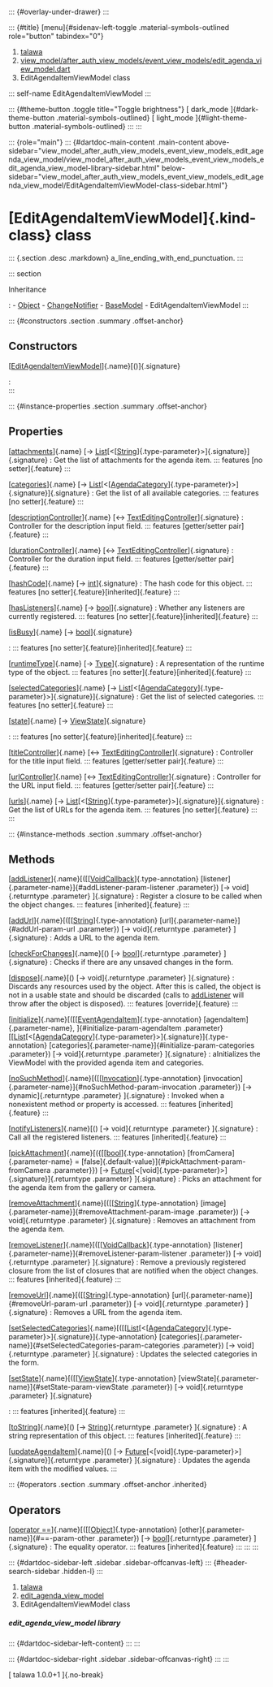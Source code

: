 ::: {#overlay-under-drawer}
:::

::: {#title}
[menu]{#sidenav-left-toggle .material-symbols-outlined role="button"
tabindex="0"}

1.  [talawa](../index.html)
2.  [view_model/after_auth_view_models/event_view_models/edit_agenda_view_model.dart](../view_model_after_auth_view_models_event_view_models_edit_agenda_view_model/)
3.  EditAgendaItemViewModel class

::: self-name
EditAgendaItemViewModel
:::

::: {#theme-button .toggle title="Toggle brightness"}
[ dark_mode ]{#dark-theme-button .material-symbols-outlined} [
light_mode ]{#light-theme-button .material-symbols-outlined}
:::
:::

::: {role="main"}
::: {#dartdoc-main-content .main-content above-sidebar="view_model_after_auth_view_models_event_view_models_edit_agenda_view_model/view_model_after_auth_view_models_event_view_models_edit_agenda_view_model-library-sidebar.html" below-sidebar="view_model_after_auth_view_models_event_view_models_edit_agenda_view_model/EditAgendaItemViewModel-class-sidebar.html"}
<div>

# [EditAgendaItemViewModel]{.kind-class} class

</div>

::: {.section .desc .markdown}
a_line_ending_with_end_punctuation.
:::

::: section

Inheritance

:   -   [Object](https://api.flutter.dev/flutter/dart-core/Object-class.html)
    -   [ChangeNotifier](https://api.flutter.dev/flutter/foundation/ChangeNotifier-class.html)
    -   [BaseModel](../view_model_base_view_model/BaseModel-class.html)
    -   EditAgendaItemViewModel
:::

::: {#constructors .section .summary .offset-anchor}
## Constructors

[[EditAgendaItemViewModel](../view_model_after_auth_view_models_event_view_models_edit_agenda_view_model/EditAgendaItemViewModel/EditAgendaItemViewModel.html)]{.name}[()]{.signature}

:   
:::

::: {#instance-properties .section .summary .offset-anchor}
## Properties

[[attachments](../view_model_after_auth_view_models_event_view_models_edit_agenda_view_model/EditAgendaItemViewModel/attachments.html)]{.name} [→ [List](https://api.flutter.dev/flutter/dart-core/List-class.html)[\<[[String](https://api.flutter.dev/flutter/dart-core/String-class.html)]{.type-parameter}\>]{.signature}]{.signature}
:   Get the list of attachments for the agenda item.
    ::: features
    [no setter]{.feature}
    :::

[[categories](../view_model_after_auth_view_models_event_view_models_edit_agenda_view_model/EditAgendaItemViewModel/categories.html)]{.name} [→ [List](https://api.flutter.dev/flutter/dart-core/List-class.html)[\<[[AgendaCategory](../models_events_event_agenda_category/AgendaCategory-class.html)]{.type-parameter}\>]{.signature}]{.signature}
:   Get the list of all available categories.
    ::: features
    [no setter]{.feature}
    :::

[[descriptionController](../view_model_after_auth_view_models_event_view_models_edit_agenda_view_model/EditAgendaItemViewModel/descriptionController.html)]{.name} [↔ [TextEditingController](https://api.flutter.dev/flutter/widgets/TextEditingController-class.html)]{.signature}
:   Controller for the description input field.
    ::: features
    [getter/setter pair]{.feature}
    :::

[[durationController](../view_model_after_auth_view_models_event_view_models_edit_agenda_view_model/EditAgendaItemViewModel/durationController.html)]{.name} [↔ [TextEditingController](https://api.flutter.dev/flutter/widgets/TextEditingController-class.html)]{.signature}
:   Controller for the duration input field.
    ::: features
    [getter/setter pair]{.feature}
    :::

[[hashCode](https://api.flutter.dev/flutter/dart-core/Object/hashCode.html)]{.name} [→ [int](https://api.flutter.dev/flutter/dart-core/int-class.html)]{.signature}
:   The hash code for this object.
    ::: features
    [no setter]{.feature}[inherited]{.feature}
    :::

[[hasListeners](https://api.flutter.dev/flutter/foundation/ChangeNotifier/hasListeners.html)]{.name} [→ [bool](https://api.flutter.dev/flutter/dart-core/bool-class.html)]{.signature}
:   Whether any listeners are currently registered.
    ::: features
    [no setter]{.feature}[inherited]{.feature}
    :::

[[isBusy](../view_model_base_view_model/BaseModel/isBusy.html)]{.name} [→ [bool](https://api.flutter.dev/flutter/dart-core/bool-class.html)]{.signature}

:   ::: features
    [no setter]{.feature}[inherited]{.feature}
    :::

[[runtimeType](https://api.flutter.dev/flutter/dart-core/Object/runtimeType.html)]{.name} [→ [Type](https://api.flutter.dev/flutter/dart-core/Type-class.html)]{.signature}
:   A representation of the runtime type of the object.
    ::: features
    [no setter]{.feature}[inherited]{.feature}
    :::

[[selectedCategories](../view_model_after_auth_view_models_event_view_models_edit_agenda_view_model/EditAgendaItemViewModel/selectedCategories.html)]{.name} [→ [List](https://api.flutter.dev/flutter/dart-core/List-class.html)[\<[[AgendaCategory](../models_events_event_agenda_category/AgendaCategory-class.html)]{.type-parameter}\>]{.signature}]{.signature}
:   Get the list of selected categories.
    ::: features
    [no setter]{.feature}
    :::

[[state](../view_model_base_view_model/BaseModel/state.html)]{.name} [→ [ViewState](../enums_enums/ViewState.html)]{.signature}

:   ::: features
    [no setter]{.feature}[inherited]{.feature}
    :::

[[titleController](../view_model_after_auth_view_models_event_view_models_edit_agenda_view_model/EditAgendaItemViewModel/titleController.html)]{.name} [↔ [TextEditingController](https://api.flutter.dev/flutter/widgets/TextEditingController-class.html)]{.signature}
:   Controller for the title input field.
    ::: features
    [getter/setter pair]{.feature}
    :::

[[urlController](../view_model_after_auth_view_models_event_view_models_edit_agenda_view_model/EditAgendaItemViewModel/urlController.html)]{.name} [↔ [TextEditingController](https://api.flutter.dev/flutter/widgets/TextEditingController-class.html)]{.signature}
:   Controller for the URL input field.
    ::: features
    [getter/setter pair]{.feature}
    :::

[[urls](../view_model_after_auth_view_models_event_view_models_edit_agenda_view_model/EditAgendaItemViewModel/urls.html)]{.name} [→ [List](https://api.flutter.dev/flutter/dart-core/List-class.html)[\<[[String](https://api.flutter.dev/flutter/dart-core/String-class.html)]{.type-parameter}\>]{.signature}]{.signature}
:   Get the list of URLs for the agenda item.
    ::: features
    [no setter]{.feature}
    :::
:::

::: {#instance-methods .section .summary .offset-anchor}
## Methods

[[addListener](https://api.flutter.dev/flutter/foundation/ChangeNotifier/addListener.html)]{.name}[([[[VoidCallback](https://api.flutter.dev/flutter/dart-ui/VoidCallback.html)]{.type-annotation} [listener]{.parameter-name}]{#addListener-param-listener .parameter}) [→ void]{.returntype .parameter} ]{.signature}
:   Register a closure to be called when the object changes.
    ::: features
    [inherited]{.feature}
    :::

[[addUrl](../view_model_after_auth_view_models_event_view_models_edit_agenda_view_model/EditAgendaItemViewModel/addUrl.html)]{.name}[([[[String](https://api.flutter.dev/flutter/dart-core/String-class.html)]{.type-annotation} [url]{.parameter-name}]{#addUrl-param-url .parameter}) [→ void]{.returntype .parameter} ]{.signature}
:   Adds a URL to the agenda item.

[[checkForChanges](../view_model_after_auth_view_models_event_view_models_edit_agenda_view_model/EditAgendaItemViewModel/checkForChanges.html)]{.name}[() [→ [bool](https://api.flutter.dev/flutter/dart-core/bool-class.html)]{.returntype .parameter} ]{.signature}
:   Checks if there are any unsaved changes in the form.

[[dispose](../view_model_after_auth_view_models_event_view_models_edit_agenda_view_model/EditAgendaItemViewModel/dispose.html)]{.name}[() [→ void]{.returntype .parameter} ]{.signature}
:   Discards any resources used by the object. After this is called, the
    object is not in a usable state and should be discarded (calls to
    [addListener](https://api.flutter.dev/flutter/foundation/ChangeNotifier/addListener.html)
    will throw after the object is disposed).
    ::: features
    [override]{.feature}
    :::

[[initialize](../view_model_after_auth_view_models_event_view_models_edit_agenda_view_model/EditAgendaItemViewModel/initialize.html)]{.name}[([[[EventAgendaItem](../models_events_event_agenda_item/EventAgendaItem-class.html)]{.type-annotation} [agendaItem]{.parameter-name}, ]{#initialize-param-agendaItem .parameter}[[[List](https://api.flutter.dev/flutter/dart-core/List-class.html)[\<[[AgendaCategory](../models_events_event_agenda_category/AgendaCategory-class.html)]{.type-parameter}\>]{.signature}]{.type-annotation} [categories]{.parameter-name}]{#initialize-param-categories .parameter}) [→ void]{.returntype .parameter} ]{.signature}
:   aInitializes the ViewModel with the provided agenda item and
    categories.

[[noSuchMethod](https://api.flutter.dev/flutter/dart-core/Object/noSuchMethod.html)]{.name}[([[[Invocation](https://api.flutter.dev/flutter/dart-core/Invocation-class.html)]{.type-annotation} [invocation]{.parameter-name}]{#noSuchMethod-param-invocation .parameter}) [→ dynamic]{.returntype .parameter} ]{.signature}
:   Invoked when a nonexistent method or property is accessed.
    ::: features
    [inherited]{.feature}
    :::

[[notifyListeners](https://api.flutter.dev/flutter/foundation/ChangeNotifier/notifyListeners.html)]{.name}[() [→ void]{.returntype .parameter} ]{.signature}
:   Call all the registered listeners.
    ::: features
    [inherited]{.feature}
    :::

[[pickAttachment](../view_model_after_auth_view_models_event_view_models_edit_agenda_view_model/EditAgendaItemViewModel/pickAttachment.html)]{.name}[({[[[bool](https://api.flutter.dev/flutter/dart-core/bool-class.html)]{.type-annotation} [fromCamera]{.parameter-name} = [false]{.default-value}]{#pickAttachment-param-fromCamera .parameter}}) [→ [Future](https://api.flutter.dev/flutter/dart-core/Future-class.html)[\<[void]{.type-parameter}\>]{.signature}]{.returntype .parameter} ]{.signature}
:   Picks an attachment for the agenda item from the gallery or camera.

[[removeAttachment](../view_model_after_auth_view_models_event_view_models_edit_agenda_view_model/EditAgendaItemViewModel/removeAttachment.html)]{.name}[([[[String](https://api.flutter.dev/flutter/dart-core/String-class.html)]{.type-annotation} [image]{.parameter-name}]{#removeAttachment-param-image .parameter}) [→ void]{.returntype .parameter} ]{.signature}
:   Removes an attachment from the agenda item.

[[removeListener](https://api.flutter.dev/flutter/foundation/ChangeNotifier/removeListener.html)]{.name}[([[[VoidCallback](https://api.flutter.dev/flutter/dart-ui/VoidCallback.html)]{.type-annotation} [listener]{.parameter-name}]{#removeListener-param-listener .parameter}) [→ void]{.returntype .parameter} ]{.signature}
:   Remove a previously registered closure from the list of closures
    that are notified when the object changes.
    ::: features
    [inherited]{.feature}
    :::

[[removeUrl](../view_model_after_auth_view_models_event_view_models_edit_agenda_view_model/EditAgendaItemViewModel/removeUrl.html)]{.name}[([[[String](https://api.flutter.dev/flutter/dart-core/String-class.html)]{.type-annotation} [url]{.parameter-name}]{#removeUrl-param-url .parameter}) [→ void]{.returntype .parameter} ]{.signature}
:   Removes a URL from the agenda item.

[[setSelectedCategories](../view_model_after_auth_view_models_event_view_models_edit_agenda_view_model/EditAgendaItemViewModel/setSelectedCategories.html)]{.name}[([[[List](https://api.flutter.dev/flutter/dart-core/List-class.html)[\<[[AgendaCategory](../models_events_event_agenda_category/AgendaCategory-class.html)]{.type-parameter}\>]{.signature}]{.type-annotation} [categories]{.parameter-name}]{#setSelectedCategories-param-categories .parameter}) [→ void]{.returntype .parameter} ]{.signature}
:   Updates the selected categories in the form.

[[setState](../view_model_base_view_model/BaseModel/setState.html)]{.name}[([[[ViewState](../enums_enums/ViewState.html)]{.type-annotation} [viewState]{.parameter-name}]{#setState-param-viewState .parameter}) [→ void]{.returntype .parameter} ]{.signature}

:   ::: features
    [inherited]{.feature}
    :::

[[toString](https://api.flutter.dev/flutter/dart-core/Object/toString.html)]{.name}[() [→ [String](https://api.flutter.dev/flutter/dart-core/String-class.html)]{.returntype .parameter} ]{.signature}
:   A string representation of this object.
    ::: features
    [inherited]{.feature}
    :::

[[updateAgendaItem](../view_model_after_auth_view_models_event_view_models_edit_agenda_view_model/EditAgendaItemViewModel/updateAgendaItem.html)]{.name}[() [→ [Future](https://api.flutter.dev/flutter/dart-core/Future-class.html)[\<[void]{.type-parameter}\>]{.signature}]{.returntype .parameter} ]{.signature}
:   Updates the agenda item with the modified values.
:::

::: {#operators .section .summary .offset-anchor .inherited}
## Operators

[[operator ==](https://api.flutter.dev/flutter/dart-core/Object/operator_equals.html)]{.name}[([[[Object](https://api.flutter.dev/flutter/dart-core/Object-class.html)]{.type-annotation} [other]{.parameter-name}]{#==-param-other .parameter}) [→ [bool](https://api.flutter.dev/flutter/dart-core/bool-class.html)]{.returntype .parameter} ]{.signature}
:   The equality operator.
    ::: features
    [inherited]{.feature}
    :::
:::
:::

::: {#dartdoc-sidebar-left .sidebar .sidebar-offcanvas-left}
::: {#header-search-sidebar .hidden-l}
:::

1.  [talawa](../index.html)
2.  [edit_agenda_view_model](../view_model_after_auth_view_models_event_view_models_edit_agenda_view_model/)
3.  EditAgendaItemViewModel class

##### edit_agenda_view_model library

::: {#dartdoc-sidebar-left-content}
:::
:::

::: {#dartdoc-sidebar-right .sidebar .sidebar-offcanvas-right}
:::
:::

[ talawa 1.0.0+1 ]{.no-break}

